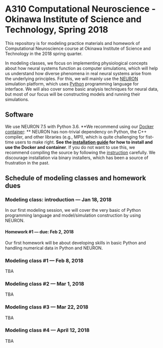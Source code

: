 # A310 Computational Neuroscience - Okinawa Institute of Science and Technology, Spring 2018
This repository is for modeling practice materials and homework of Computational Neuroscience course at Okinawa Institute of Science and Technology in the 2018 spring quarter.

In modeling classes, we focus on implementing physiological concepts about how neural systems function as computer simulations, which will help us understand how diverse phenomena in real neural systems arise from the underlying principles. For this, we will mainly use the [NEURON]() simulation platform, which uses [Python]() programming language for interface. We will also cover some basic analysis techniques for neural data, but most of our focus will be constructing models and running their simulations.



## Software

We use NEURON 7.5 with Python 3.6. **We recommend using our [Docker container](https://en.wikipedia.org/wiki/Docker_(software)): ** NEURON has non-trivial dependency on Python, the C++ compiler, and other libraries (e.g., MPI), which is quite challenging for fist-time users to make right. **See the [installation guide](./docker/ReadMe.md) for how to install and use the Docker and container**. If you do not want to use this, we recommend compiling the source by following the [instruction]() carefully. We discourage installation via binary installers, which has been a source of frustration in the past.



## Schedule of modeling classes and homework dues

### Modeling class: introduction — Jan 18, 2018

In our first modeling session, we will cover the very basic of Python programming language and model/simulation construction by using NEURON.

#### Homework #1 — due: Feb 2, 2018

Our first homework will be about developing skills in basic Python and handling numerical data in Python and NEURON.

### Modeling class #1 — Feb 8, 2018

TBA

### Modeling class #2 — Mar 1, 2018

TBA

### Modeling class #3 — Mar 22, 2018

TBA

### Modeling class #4 — April 12, 2018  

TBA